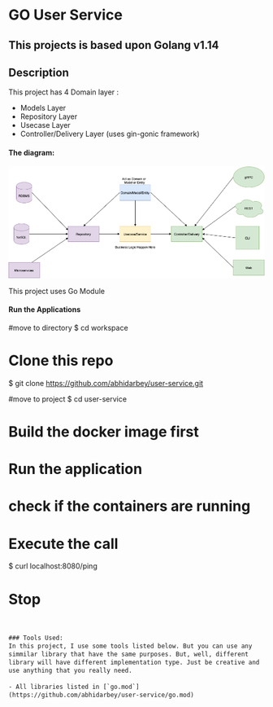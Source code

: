 # GO User Service

## This projects is based upon Golang v1.14

## Description
This project has  4 Domain layer :
 * Models Layer
 * Repository Layer
 * Usecase Layer  
 * Controller/Delivery Layer (uses gin-gonic framework)

#### The diagram:

<img src="/docs/img/clean-arch.png">

This project uses Go Module

#### Run the Applications

#move to directory
$ cd workspace

# Clone this repo
$ git clone https://github.com/abhidarbey/user-service.git

#move to project
$ cd user-service

# Build the docker image first

# Run the application

# check if the containers are running

# Execute the call
$ curl localhost:8080/ping

# Stop
```


### Tools Used:
In this project, I use some tools listed below. But you can use any simmilar library that have the same purposes. But, well, different library will have different implementation type. Just be creative and use anything that you really need. 

- All libraries listed in [`go.mod`](https://github.com/abhidarbey/user-service/go.mod)